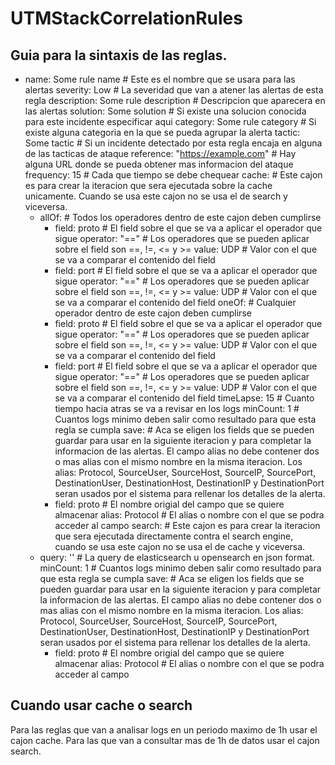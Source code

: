 # UTMStackCorrelationRules

## Guia para la sintaxis de las reglas.

- name: Some rule name # Este es el nombre que se usara para las alertas
  severity: Low # La severidad que van a atener las alertas de esta regla
  description: Some rule description # Descripcion que aparecera en las alertas
  solution: Some solution # Si existe una solucion conocida para este incidente especificar aqui
  category: Some rule category # Si existe alguna categoria en la que se pueda agrupar la alerta
  tactic: Some tactic # Si un incidente detectado por esta regla encaja en alguna de las tacticas de ataque
  reference: "https://example.com" # Hay alguna URL donde se pueda obtener mas informacion del ataque
  frequency: 15 # Cada que tiempo se debe chequear
  cache: # Este cajon es para crear la iteracion que sera ejecutada sobre la cache unicamente. Cuando se usa este cajon no se usa el de search y viceversa.
    - allOf: # Todos los operadores dentro de este cajon deben cumplirse
        - field: proto # El field sobre el que se va a aplicar el operador que sigue
          operator: "==" # Los operadores que se pueden aplicar sobre el field son ==, !=, <= y >=
          value: UDP # Valor con el que se va a comparar el contenido del field
        - field: port # El field sobre el que se va a aplicar el operador que sigue
          operator: "==" # Los operadores que se pueden aplicar sobre el field son ==, !=, <= y >=
          value: UDP # Valor con el que se va a comparar el contenido del field
      oneOf: # Cualquier operador dentro de este cajon deben cumplirse
        - field: proto # El field sobre el que se va a aplicar el operador que sigue
          operator: "==" # Los operadores que se pueden aplicar sobre el field son ==, !=, <= y >=
          value: UDP # Valor con el que se va a comparar el contenido del field
        - field: port # El field sobre el que se va a aplicar el operador que sigue
          operator: "==" # Los operadores que se pueden aplicar sobre el field son ==, !=, <= y >=
          value: UDP # Valor con el que se va a comparar el contenido del field
      timeLapse: 15 # Cuanto tiempo hacia atras se va a revisar en los logs
      minCount: 1 # Cuantos logs minimo deben salir como resultado para que esta regla se cumpla
      save: # Aca se eligen los fields que se pueden guardar para usar en la siguiente iteracion y para completar la informacion de las alertas. El campo alias no debe contener dos o mas alias con el mismo nombre en la misma iteracion. Los alias: Protocol, SourceUser, SourceHost, SourceIP, SourcePort, DestinationUser, DestinationHost, DestinationIP y DestinationPort seran usados por el sistema para rellenar los detalles de la alerta.
        - field: proto # El nombre origial del campo que se quiere almacenar
          alias: Protocol # El alias o nombre con el que se podra acceder al campo
  search: # Este cajon es para crear la iteracion que sera ejecutada directamente contra el search engine, cuando se usa este cajon no se usa el de cache y viceversa.
    - query: '' # La query de elasticsearch u opensearch en json format.
      minCount: 1 # Cuantos logs minimo deben salir como resultado para que esta regla se cumpla
      save: # Aca se eligen los fields que se pueden guardar para usar en la siguiente iteracion y para completar la informacion de las alertas. El campo alias no debe contener dos o mas alias con el mismo nombre en la misma iteracion. Los alias: Protocol, SourceUser, SourceHost, SourceIP, SourcePort, DestinationUser, DestinationHost, DestinationIP y DestinationPort seran usados por el sistema para rellenar los detalles de la alerta.
        - field: proto # El nombre origial del campo que se quiere almacenar
          alias: Protocol # El alias o nombre con el que se podra acceder al campo


## Cuando usar cache o search

Para las reglas que van a analisar logs en un periodo maximo de 1h usar el cajon cache. Para las que van a consultar mas de 1h de datos usar el cajon search.